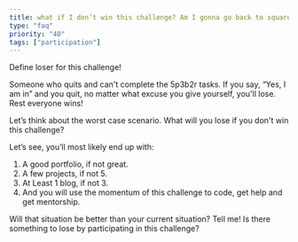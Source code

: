 ```yaml
---
title: what if I don’t win this challenge? Am I gonna go back to square one?
type: "faq"
priority: "40"
tags: ["participation"]
---
```


Define loser for this challenge!

Someone who quits and can't complete the 5p3b2r tasks. If you say, “Yes, I am in” and you quit, no matter what excuse you give yourself, you'll lose. Rest everyone wins!

Let’s think about the worst case scenario. What will you lose if you don't win this challenge?

Let’s see, you’ll most likely end up with:
1. A good portfolio, if not great.
2. A few projects, if not 5.
3. At Least 1 blog, if not 3.
4. And you will use the momentum of this challenge to code, get help and get mentorship.

Will that situation be better than your current situation? Tell me! Is there something to lose by participating in this challenge?


